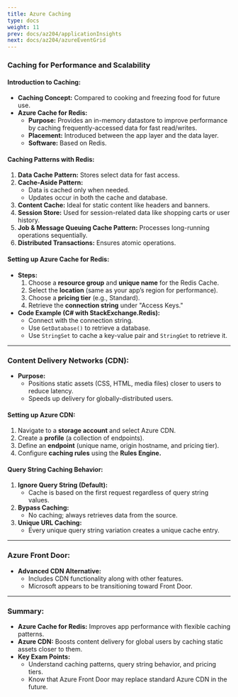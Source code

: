 ```yaml
---
title: Azure Caching
type: docs
weight: 11
prev: docs/az204/applicationInsights
next: docs/az204/azureEventGrid
---
```


### **Caching for Performance and Scalability**

#### **Introduction to Caching:**
- **Caching Concept:** Compared to cooking and freezing food for future use.
- **Azure Cache for Redis:**  
  - **Purpose:** Provides an in-memory datastore to improve performance by caching frequently-accessed data for fast read/writes.  
  - **Placement:** Introduced between the app layer and the data layer.  
  - **Software:** Based on Redis.  

#### **Caching Patterns with Redis:**
1. **Data Cache Pattern:** Stores select data for fast access.  
2. **Cache-Aside Pattern:**  
   - Data is cached only when needed.  
   - Updates occur in both the cache and database.  
3. **Content Cache:** Ideal for static content like headers and banners.  
4. **Session Store:** Used for session-related data like shopping carts or user history.  
5. **Job & Message Queuing Cache Pattern:** Processes long-running operations sequentially.  
6. **Distributed Transactions:** Ensures atomic operations.  

#### **Setting up Azure Cache for Redis:**
- **Steps:**
  1. Choose a **resource group** and **unique name** for the Redis Cache.
  2. Select the **location** (same as your app’s region for performance).  
  3. Choose a **pricing tier** (e.g., Standard).  
  4. Retrieve the **connection string** under "Access Keys."  
- **Code Example (C# with StackExchange.Redis):**  
   - Connect with the connection string.  
   - Use `GetDatabase()` to retrieve a database.  
   - Use `StringSet` to cache a key-value pair and `StringGet` to retrieve it.  

---

### **Content Delivery Networks (CDN):**
- **Purpose:**  
  - Positions static assets (CSS, HTML, media files) closer to users to reduce latency.  
  - Speeds up delivery for globally-distributed users.  

#### **Setting up Azure CDN:**
1. Navigate to a **storage account** and select Azure CDN.  
2. Create a **profile** (a collection of endpoints).  
3. Define an **endpoint** (unique name, origin hostname, and pricing tier).  
4. Configure **caching rules** using the **Rules Engine.**

#### **Query String Caching Behavior:**  
1. **Ignore Query String (Default):**  
   - Cache is based on the first request regardless of query string values.  
2. **Bypass Caching:**  
   - No caching; always retrieves data from the source.  
3. **Unique URL Caching:**  
   - Every unique query string variation creates a unique cache entry.  

---

### **Azure Front Door:**
- **Advanced CDN Alternative:**  
   - Includes CDN functionality along with other features.  
   - Microsoft appears to be transitioning toward Front Door.  

---

### **Summary:**
- **Azure Cache for Redis:** Improves app performance with flexible caching patterns.  
- **Azure CDN:** Boosts content delivery for global users by caching static assets closer to them.  
- **Key Exam Points:**  
   - Understand caching patterns, query string behavior, and pricing tiers.  
   - Know that Azure Front Door may replace standard Azure CDN in the future.  